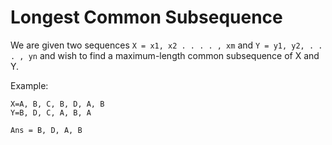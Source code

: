 # Longest Common Subsequence

We are given two sequences `X = x1, x2 . . . . , xm` and `Y = y1, y2, . . . , yn` and wish to find a
maximum-length common subsequence of X and Y.

Example:

```
X=A, B, C, B, D, A, B
Y=B, D, C, A, B, A

Ans = B, D, A, B
```
